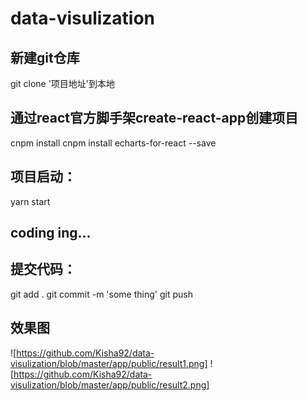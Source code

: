 # data-visulization

## 新建git仓库
git clone '项目地址'到本地

## 通过react官方脚手架create-react-app创建项目
cnpm install
cnpm install echarts-for-react --save

## 项目启动：
yarn start

## coding ing... 

## 提交代码：
git add .
git commit -m 'some thing'
git push

## 效果图
![https://github.com/Kisha92/data-visulization/blob/master/app/public/result1.png]
![https://github.com/Kisha92/data-visulization/blob/master/app/public/result2.png]
